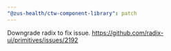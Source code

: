 ```yaml
---
"@zus-health/ctw-component-library": patch
---
```


Downgrade radix to fix issue. https://github.com/radix-ui/primitives/issues/2192
